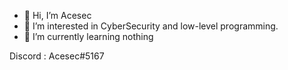 - 👋 Hi, I’m Acesec
- 👀 I’m interested in CyberSecurity and low-level programming.
- 🌱 I’m currently learning nothing

Discord : Acesec#5167
